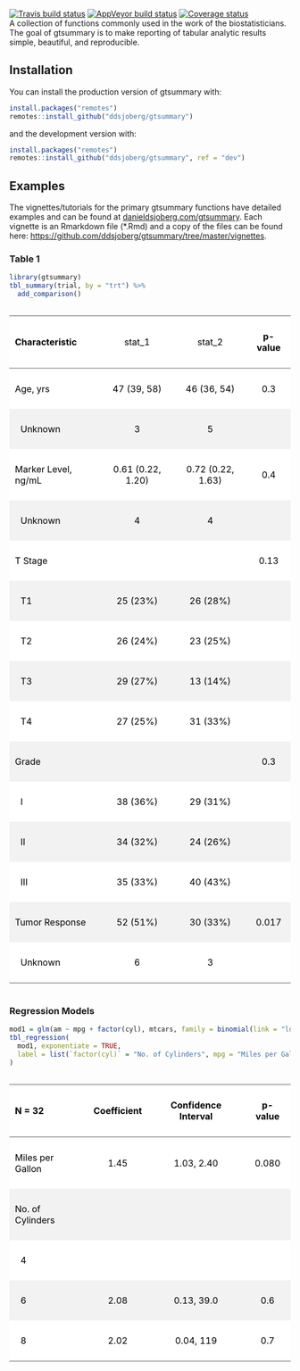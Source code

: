 
<!-- README.md is generated from README.Rmd. Please edit that file -->

[![Travis build
status](https://travis-ci.org/ddsjoberg/gtsummary.svg?branch=master)](https://travis-ci.org/ddsjoberg/gtsummary)
[![AppVeyor build
status](https://ci.appveyor.com/api/projects/status/github/ddsjoberg/gtsummary?branch=master&svg=true)](https://ci.appveyor.com/project/ddsjoberg/gtsummary)
[![Coverage
status](https://codecov.io/gh/ddsjoberg/gtsummary/branch/master/graph/badge.svg)](https://codecov.io/github/ddsjoberg/gtsummary?branch=master)  
A collection of functions commonly used in the work of the
biostatisticians. The goal of gtsummary is to make reporting of tabular
analytic results simple, beautiful, and
reproducible.  
<!-- Update the list of contributors from the git shell `git shortlog -s -n` -->

## Installation

You can install the production version of gtsummary with:

``` r
install.packages("remotes")
remotes::install_github("ddsjoberg/gtsummary")
```

and the development version with:

``` r
install.packages("remotes")
remotes::install_github("ddsjoberg/gtsummary", ref = "dev")
```

## Examples

The vignettes/tutorials for the primary gtsummary functions have
detailed examples and can be found at
[danieldsjoberg.com/gtsummary](http://www.danieldsjoberg.com/gtsummary).
Each vignette is an Rmarkdown file (\*.Rmd) and a copy of the files can
be found here:
<https://github.com/ddsjoberg/gtsummary/tree/master/vignettes>.

### Table 1

``` r
library(gtsummary)
tbl_summary(trial, by = "trt") %>% 
  add_comparison() 
```

<!--html_preserve-->

<style>html {
  font-family: -apple-system, BlinkMacSystemFont, 'Segoe UI', Roboto, Oxygen, Ubuntu, Cantarell, 'Helvetica Neue', 'Fira Sans', 'Droid Sans', Arial, sans-serif;
}

#kjxfwrhiin .gt_table {
  display: table;
  border-collapse: collapse;
  margin-left: auto;
  margin-right: auto;
  color: #000000;
  font-size: 16px;
  background-color: #FFFFFF;
  /* table.background.color */
  width: auto;
  /* table.width */
  border-top-style: solid;
  /* table.border.top.style */
  border-top-width: 2px;
  /* table.border.top.width */
  border-top-color: #A8A8A8;
  /* table.border.top.color */
}

#kjxfwrhiin .gt_heading {
  background-color: #FFFFFF;
  /* heading.background.color */
  border-bottom-color: #FFFFFF;
}

#kjxfwrhiin .gt_title {
  color: #000000;
  font-size: 125%;
  /* heading.title.font.size */
  padding-top: 4px;
  /* heading.top.padding */
  padding-bottom: 1px;
  border-bottom-color: #FFFFFF;
  border-bottom-width: 0;
}

#kjxfwrhiin .gt_subtitle {
  color: #000000;
  font-size: 85%;
  /* heading.subtitle.font.size */
  padding-top: 1px;
  padding-bottom: 4px;
  /* heading.bottom.padding */
  border-top-color: #FFFFFF;
  border-top-width: 0;
}

#kjxfwrhiin .gt_bottom_border {
  border-bottom-style: solid;
  /* heading.border.bottom.style */
  border-bottom-width: 2px;
  /* heading.border.bottom.width */
  border-bottom-color: #A8A8A8;
  /* heading.border.bottom.color */
}

#kjxfwrhiin .gt_column_spanner {
  border-bottom-style: solid;
  border-bottom-width: 2px;
  border-bottom-color: #A8A8A8;
  padding-top: 4px;
  padding-bottom: 4px;
}

#kjxfwrhiin .gt_col_heading {
  color: #000000;
  background-color: #FFFFFF;
  /* column_labels.background.color */
  font-size: 16px;
  /* column_labels.font.size */
  font-weight: initial;
  /* column_labels.font.weight */
  vertical-align: middle;
  padding: 10px;
  margin: 10px;
}

#kjxfwrhiin .gt_sep_right {
  border-right: 5px solid #FFFFFF;
}

#kjxfwrhiin .gt_group_heading {
  padding: 8px;
  color: #000000;
  background-color: #FFFFFF;
  /* stub_group.background.color */
  font-size: 16px;
  /* stub_group.font.size */
  font-weight: initial;
  /* stub_group.font.weight */
  border-top-style: solid;
  /* stub_group.border.top.style */
  border-top-width: 2px;
  /* stub_group.border.top.width */
  border-top-color: #A8A8A8;
  /* stub_group.border.top.color */
  border-bottom-style: solid;
  /* stub_group.border.bottom.style */
  border-bottom-width: 2px;
  /* stub_group.border.bottom.width */
  border-bottom-color: #A8A8A8;
  /* stub_group.border.bottom.color */
  vertical-align: middle;
}

#kjxfwrhiin .gt_empty_group_heading {
  padding: 0.5px;
  color: #000000;
  background-color: #FFFFFF;
  /* stub_group.background.color */
  font-size: 16px;
  /* stub_group.font.size */
  font-weight: initial;
  /* stub_group.font.weight */
  border-top-style: solid;
  /* stub_group.border.top.style */
  border-top-width: 2px;
  /* stub_group.border.top.width */
  border-top-color: #A8A8A8;
  /* stub_group.border.top.color */
  border-bottom-style: solid;
  /* stub_group.border.bottom.style */
  border-bottom-width: 2px;
  /* stub_group.border.bottom.width */
  border-bottom-color: #A8A8A8;
  /* stub_group.border.bottom.color */
  vertical-align: middle;
}

#kjxfwrhiin .gt_striped {
  background-color: #f2f2f2;
}

#kjxfwrhiin .gt_row {
  padding: 10px;
  /* row.padding */
  margin: 10px;
  vertical-align: middle;
}

#kjxfwrhiin .gt_stub {
  border-right-style: solid;
  border-right-width: 2px;
  border-right-color: #A8A8A8;
  padding-left: 12px;
}

#kjxfwrhiin .gt_stub.gt_row {
  background-color: #FFFFFF;
}

#kjxfwrhiin .gt_summary_row {
  background-color: #FFFFFF;
  /* summary_row.background.color */
  padding: 6px;
  /* summary_row.padding */
  text-transform: inherit;
  /* summary_row.text_transform */
}

#kjxfwrhiin .gt_first_summary_row {
  border-top-style: solid;
  border-top-width: 2px;
  border-top-color: #A8A8A8;
}

#kjxfwrhiin .gt_table_body {
  border-top-style: solid;
  /* field.border.top.style */
  border-top-width: 2px;
  /* field.border.top.width */
  border-top-color: #A8A8A8;
  /* field.border.top.color */
  border-bottom-style: solid;
  /* field.border.bottom.style */
  border-bottom-width: 2px;
  /* field.border.bottom.width */
  border-bottom-color: #A8A8A8;
  /* field.border.bottom.color */
}

#kjxfwrhiin .gt_footnote {
  font-size: 90%;
  /* footnote.font.size */
  padding: 4px;
  /* footnote.padding */
}

#kjxfwrhiin .gt_sourcenote {
  font-size: 90%;
  /* sourcenote.font.size */
  padding: 4px;
  /* sourcenote.padding */
}

#kjxfwrhiin .gt_center {
  text-align: center;
}

#kjxfwrhiin .gt_left {
  text-align: left;
}

#kjxfwrhiin .gt_right {
  text-align: right;
  font-variant-numeric: tabular-nums;
}

#kjxfwrhiin .gt_font_normal {
  font-weight: normal;
}

#kjxfwrhiin .gt_font_bold {
  font-weight: bold;
}

#kjxfwrhiin .gt_font_italic {
  font-style: italic;
}

#kjxfwrhiin .gt_super {
  font-size: 65%;
}

#kjxfwrhiin .gt_footnote_glyph {
  font-style: italic;
  font-size: 65%;
}
</style>

<div id="kjxfwrhiin" style="overflow-x:auto;">

<!--gt table start-->

<table class="gt_table">

<tr>

<th class="gt_col_heading gt_left" rowspan="1" colspan="1">

<strong>Characteristic</strong>

</th>

<th class="gt_col_heading gt_center" rowspan="1" colspan="1">

stat\_1

</th>

<th class="gt_col_heading gt_center" rowspan="1" colspan="1">

stat\_2

</th>

<th class="gt_col_heading gt_center" rowspan="1" colspan="1">

<strong>p-value</strong>

</th>

</tr>

<tbody class="gt_table_body">

<tr>

<td class="gt_row gt_left">

Age, yrs

</td>

<td class="gt_row gt_center">

47 (39, 58)

</td>

<td class="gt_row gt_center">

46 (36,
54)

</td>

<td class="gt_row gt_center">

0.3

</td>

</tr>

<tr>

<td class="gt_row gt_left gt_striped" style="text-align:left;text-indent:10px;">

Unknown

</td>

<td class="gt_row gt_center gt_striped">

3

</td>

<td class="gt_row gt_center gt_striped">

5

</td>

<td class="gt_row gt_center gt_striped">

</td>

</tr>

<tr>

<td class="gt_row gt_left">

Marker Level, ng/mL

</td>

<td class="gt_row gt_center">

0.61 (0.22, 1.20)

</td>

<td class="gt_row gt_center">

0.72 (0.22,
1.63)

</td>

<td class="gt_row gt_center">

0.4

</td>

</tr>

<tr>

<td class="gt_row gt_left gt_striped" style="text-align:left;text-indent:10px;">

Unknown

</td>

<td class="gt_row gt_center gt_striped">

4

</td>

<td class="gt_row gt_center gt_striped">

4

</td>

<td class="gt_row gt_center gt_striped">

</td>

</tr>

<tr>

<td class="gt_row gt_left">

T
Stage

</td>

<td class="gt_row gt_center">

</td>

<td class="gt_row gt_center">

</td>

<td class="gt_row gt_center">

0.13

</td>

</tr>

<tr>

<td class="gt_row gt_left gt_striped" style="text-align:left;text-indent:10px;">

T1

</td>

<td class="gt_row gt_center gt_striped">

25 (23%)

</td>

<td class="gt_row gt_center gt_striped">

26 (28%)

</td>

<td class="gt_row gt_center gt_striped">

</td>

</tr>

<tr>

<td class="gt_row gt_left" style="text-align:left;text-indent:10px;">

T2

</td>

<td class="gt_row gt_center">

26 (24%)

</td>

<td class="gt_row gt_center">

23
(25%)

</td>

<td class="gt_row gt_center">

</td>

</tr>

<tr>

<td class="gt_row gt_left gt_striped" style="text-align:left;text-indent:10px;">

T3

</td>

<td class="gt_row gt_center gt_striped">

29 (27%)

</td>

<td class="gt_row gt_center gt_striped">

13 (14%)

</td>

<td class="gt_row gt_center gt_striped">

</td>

</tr>

<tr>

<td class="gt_row gt_left" style="text-align:left;text-indent:10px;">

T4

</td>

<td class="gt_row gt_center">

27 (25%)

</td>

<td class="gt_row gt_center">

31 (33%)

</td>

<td class="gt_row gt_center">

</td>

</tr>

<tr>

<td class="gt_row gt_left gt_striped">

Grade

</td>

<td class="gt_row gt_center gt_striped">

</td>

<td class="gt_row gt_center gt_striped">

</td>

<td class="gt_row gt_center gt_striped">

0.3

</td>

</tr>

<tr>

<td class="gt_row gt_left" style="text-align:left;text-indent:10px;">

I

</td>

<td class="gt_row gt_center">

38 (36%)

</td>

<td class="gt_row gt_center">

29
(31%)

</td>

<td class="gt_row gt_center">

</td>

</tr>

<tr>

<td class="gt_row gt_left gt_striped" style="text-align:left;text-indent:10px;">

II

</td>

<td class="gt_row gt_center gt_striped">

34 (32%)

</td>

<td class="gt_row gt_center gt_striped">

24 (26%)

</td>

<td class="gt_row gt_center gt_striped">

</td>

</tr>

<tr>

<td class="gt_row gt_left" style="text-align:left;text-indent:10px;">

III

</td>

<td class="gt_row gt_center">

35 (33%)

</td>

<td class="gt_row gt_center">

40 (43%)

</td>

<td class="gt_row gt_center">

</td>

</tr>

<tr>

<td class="gt_row gt_left gt_striped">

Tumor Response

</td>

<td class="gt_row gt_center gt_striped">

52 (51%)

</td>

<td class="gt_row gt_center gt_striped">

30
(33%)

</td>

<td class="gt_row gt_center gt_striped">

0.017

</td>

</tr>

<tr>

<td class="gt_row gt_left" style="text-align:left;text-indent:10px;">

Unknown

</td>

<td class="gt_row gt_center">

6

</td>

<td class="gt_row gt_center">

3

</td>

<td class="gt_row gt_center">

</td>

</tr>

</tbody>

</table>

<!--gt table end-->

</div>

<!--/html_preserve-->

### Regression Models

``` r
mod1 = glm(am ~ mpg + factor(cyl), mtcars, family = binomial(link = "logit"))
tbl_regression(
  mod1, exponentiate = TRUE, 
  label = list(`factor(cyl)` = "No. of Cylinders", mpg = "Miles per Gallon")
)
```

<!--html_preserve-->

<style>html {
  font-family: -apple-system, BlinkMacSystemFont, 'Segoe UI', Roboto, Oxygen, Ubuntu, Cantarell, 'Helvetica Neue', 'Fira Sans', 'Droid Sans', Arial, sans-serif;
}

#lwnvagzrgq .gt_table {
  display: table;
  border-collapse: collapse;
  margin-left: auto;
  margin-right: auto;
  color: #000000;
  font-size: 16px;
  background-color: #FFFFFF;
  /* table.background.color */
  width: auto;
  /* table.width */
  border-top-style: solid;
  /* table.border.top.style */
  border-top-width: 2px;
  /* table.border.top.width */
  border-top-color: #A8A8A8;
  /* table.border.top.color */
}

#lwnvagzrgq .gt_heading {
  background-color: #FFFFFF;
  /* heading.background.color */
  border-bottom-color: #FFFFFF;
}

#lwnvagzrgq .gt_title {
  color: #000000;
  font-size: 125%;
  /* heading.title.font.size */
  padding-top: 4px;
  /* heading.top.padding */
  padding-bottom: 1px;
  border-bottom-color: #FFFFFF;
  border-bottom-width: 0;
}

#lwnvagzrgq .gt_subtitle {
  color: #000000;
  font-size: 85%;
  /* heading.subtitle.font.size */
  padding-top: 1px;
  padding-bottom: 4px;
  /* heading.bottom.padding */
  border-top-color: #FFFFFF;
  border-top-width: 0;
}

#lwnvagzrgq .gt_bottom_border {
  border-bottom-style: solid;
  /* heading.border.bottom.style */
  border-bottom-width: 2px;
  /* heading.border.bottom.width */
  border-bottom-color: #A8A8A8;
  /* heading.border.bottom.color */
}

#lwnvagzrgq .gt_column_spanner {
  border-bottom-style: solid;
  border-bottom-width: 2px;
  border-bottom-color: #A8A8A8;
  padding-top: 4px;
  padding-bottom: 4px;
}

#lwnvagzrgq .gt_col_heading {
  color: #000000;
  background-color: #FFFFFF;
  /* column_labels.background.color */
  font-size: 16px;
  /* column_labels.font.size */
  font-weight: initial;
  /* column_labels.font.weight */
  vertical-align: middle;
  padding: 10px;
  margin: 10px;
}

#lwnvagzrgq .gt_sep_right {
  border-right: 5px solid #FFFFFF;
}

#lwnvagzrgq .gt_group_heading {
  padding: 8px;
  color: #000000;
  background-color: #FFFFFF;
  /* stub_group.background.color */
  font-size: 16px;
  /* stub_group.font.size */
  font-weight: initial;
  /* stub_group.font.weight */
  border-top-style: solid;
  /* stub_group.border.top.style */
  border-top-width: 2px;
  /* stub_group.border.top.width */
  border-top-color: #A8A8A8;
  /* stub_group.border.top.color */
  border-bottom-style: solid;
  /* stub_group.border.bottom.style */
  border-bottom-width: 2px;
  /* stub_group.border.bottom.width */
  border-bottom-color: #A8A8A8;
  /* stub_group.border.bottom.color */
  vertical-align: middle;
}

#lwnvagzrgq .gt_empty_group_heading {
  padding: 0.5px;
  color: #000000;
  background-color: #FFFFFF;
  /* stub_group.background.color */
  font-size: 16px;
  /* stub_group.font.size */
  font-weight: initial;
  /* stub_group.font.weight */
  border-top-style: solid;
  /* stub_group.border.top.style */
  border-top-width: 2px;
  /* stub_group.border.top.width */
  border-top-color: #A8A8A8;
  /* stub_group.border.top.color */
  border-bottom-style: solid;
  /* stub_group.border.bottom.style */
  border-bottom-width: 2px;
  /* stub_group.border.bottom.width */
  border-bottom-color: #A8A8A8;
  /* stub_group.border.bottom.color */
  vertical-align: middle;
}

#lwnvagzrgq .gt_striped {
  background-color: #f2f2f2;
}

#lwnvagzrgq .gt_row {
  padding: 10px;
  /* row.padding */
  margin: 10px;
  vertical-align: middle;
}

#lwnvagzrgq .gt_stub {
  border-right-style: solid;
  border-right-width: 2px;
  border-right-color: #A8A8A8;
  padding-left: 12px;
}

#lwnvagzrgq .gt_stub.gt_row {
  background-color: #FFFFFF;
}

#lwnvagzrgq .gt_summary_row {
  background-color: #FFFFFF;
  /* summary_row.background.color */
  padding: 6px;
  /* summary_row.padding */
  text-transform: inherit;
  /* summary_row.text_transform */
}

#lwnvagzrgq .gt_first_summary_row {
  border-top-style: solid;
  border-top-width: 2px;
  border-top-color: #A8A8A8;
}

#lwnvagzrgq .gt_table_body {
  border-top-style: solid;
  /* field.border.top.style */
  border-top-width: 2px;
  /* field.border.top.width */
  border-top-color: #A8A8A8;
  /* field.border.top.color */
  border-bottom-style: solid;
  /* field.border.bottom.style */
  border-bottom-width: 2px;
  /* field.border.bottom.width */
  border-bottom-color: #A8A8A8;
  /* field.border.bottom.color */
}

#lwnvagzrgq .gt_footnote {
  font-size: 90%;
  /* footnote.font.size */
  padding: 4px;
  /* footnote.padding */
}

#lwnvagzrgq .gt_sourcenote {
  font-size: 90%;
  /* sourcenote.font.size */
  padding: 4px;
  /* sourcenote.padding */
}

#lwnvagzrgq .gt_center {
  text-align: center;
}

#lwnvagzrgq .gt_left {
  text-align: left;
}

#lwnvagzrgq .gt_right {
  text-align: right;
  font-variant-numeric: tabular-nums;
}

#lwnvagzrgq .gt_font_normal {
  font-weight: normal;
}

#lwnvagzrgq .gt_font_bold {
  font-weight: bold;
}

#lwnvagzrgq .gt_font_italic {
  font-style: italic;
}

#lwnvagzrgq .gt_super {
  font-size: 65%;
}

#lwnvagzrgq .gt_footnote_glyph {
  font-style: italic;
  font-size: 65%;
}
</style>

<div id="lwnvagzrgq" style="overflow-x:auto;">

<!--gt table start-->

<table class="gt_table">

<tr>

<th class="gt_col_heading gt_left" rowspan="1" colspan="1">

<strong>N = 32</strong>

</th>

<th class="gt_col_heading gt_center" rowspan="1" colspan="1">

<strong>Coefficient</strong>

</th>

<th class="gt_col_heading gt_center" rowspan="1" colspan="1">

<strong>Confidence Interval</strong>

</th>

<th class="gt_col_heading gt_center" rowspan="1" colspan="1">

<strong>p-value</strong>

</th>

</tr>

<tbody class="gt_table_body">

<tr>

<td class="gt_row gt_left">

Miles per Gallon

</td>

<td class="gt_row gt_center">

1.45

</td>

<td class="gt_row gt_center">

1.03, 2.40

</td>

<td class="gt_row gt_center">

0.080

</td>

</tr>

<tr>

<td class="gt_row gt_left gt_striped">

No. of
Cylinders

</td>

<td class="gt_row gt_center gt_striped">

</td>

<td class="gt_row gt_center gt_striped">

</td>

<td class="gt_row gt_center gt_striped">

</td>

</tr>

<tr>

<td class="gt_row gt_left" style="text-align:left;text-indent:10px;">

4

</td>

<td class="gt_row gt_center">

</td>

<td class="gt_row gt_center">

</td>

<td class="gt_row gt_center">

</td>

</tr>

<tr>

<td class="gt_row gt_left gt_striped" style="text-align:left;text-indent:10px;">

6

</td>

<td class="gt_row gt_center gt_striped">

2.08

</td>

<td class="gt_row gt_center gt_striped">

0.13, 39.0

</td>

<td class="gt_row gt_center gt_striped">

0.6

</td>

</tr>

<tr>

<td class="gt_row gt_left" style="text-align:left;text-indent:10px;">

8

</td>

<td class="gt_row gt_center">

2.02

</td>

<td class="gt_row gt_center">

0.04, 119

</td>

<td class="gt_row gt_center">

0.7

</td>

</tr>

</tbody>

</table>

<!--gt table end-->

</div>

<!--/html_preserve-->
